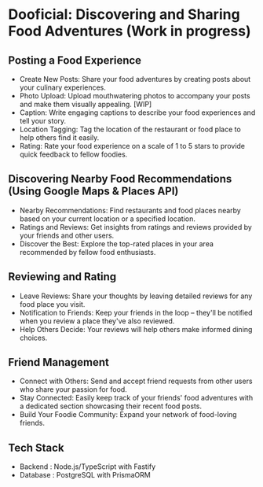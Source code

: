 # Dooficial: Discovering and Sharing Food Adventures (Work in progress)

## Posting a Food Experience

- Create New Posts: Share your food adventures by creating posts about your culinary experiences.
- Photo Upload: Upload mouthwatering photos to accompany your posts and make them visually appealing. [WIP]
- Caption: Write engaging captions to describe your food experiences and tell your story. 
- Location Tagging: Tag the location of the restaurant or food place to help others find it easily. 
- Rating: Rate your food experience on a scale of 1 to 5 stars to provide quick feedback to fellow foodies.

## Discovering Nearby Food Recommendations (Using Google Maps & Places API)

- Nearby Recommendations: Find restaurants and food places nearby based on your current location or a specified location.
- Ratings and Reviews: Get insights from ratings and reviews provided by your friends and other users.
- Discover the Best: Explore the top-rated places in your area recommended by fellow food enthusiasts.

## Reviewing and Rating 

- Leave Reviews: Share your thoughts by leaving detailed reviews for any food place you visit.
- Notification to Friends: Keep your friends in the loop – they'll be notified when you review a place they've also reviewed.
- Help Others Decide: Your reviews will help others make informed dining choices.

## Friend Management 

- Connect with Others: Send and accept friend requests from other users who share your passion for food.
- Stay Connected: Easily keep track of your friends' food adventures with a dedicated section showcasing their recent food posts.
- Build Your Foodie Community: Expand your network of food-loving friends.

## Tech Stack 
- Backend : Node.js/TypeScript with Fastify
- Database : PostgreSQL with PrismaORM

